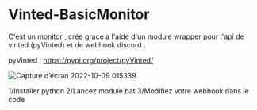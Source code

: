 # Vinted-BasicMonitor
C'est un monitor , crée grace a l'aide d'un module wrapper pour l'api de vinted (pyVinted) et de webhook discord .

pyVinted : https://pypi.org/project/pyVinted/

![Capture d’écran 2022-10-09 015339](https://user-images.githubusercontent.com/85521429/194731571-f75cd4ab-766f-4f2e-9d08-2be95a335448.png)

1/Installer python
2/Lancez module.bat
3/Modifiez votre webhook dans le code

